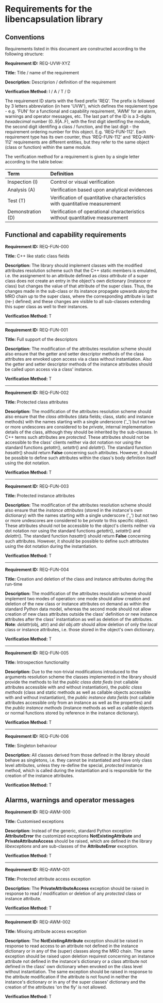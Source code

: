 # Requirements for the libencapsulation library

## Conventions

Requirements listed in this document are constructed according to the following structure:

**Requirement ID:** REQ-UVW-XYZ

**Title:** Title / name of the requirement

**Description:** Descriprion / definition of the requirement

**Verification Method:** I / A / T / D

The requirement ID starts with the fixed prefix 'REQ'. The prefix is followed by 3 letters abbreviation (in here 'UVW'), which defines the requiement type - e.g. 'FUN' for a functional and capability requirement, 'AWM' for an alarm, warnings and operator messages, etc. The last part of the ID is a 3-digits *hexadecimal* number (0..9|A..F), with the first digit identifing the module, the second digit identifing a class / function, and the last digit - the requirement ordering number for this object. E.g. 'REQ-FUN-112'. Each requirement type has its own counter, thus 'REQ-FUN-112' and 'REQ-AWN-112' requirements are different entities, but they refer to the same object (class or function) within the same module.

The verification method for a requirement is given by a single letter according to the table below:

| **Term**          | **Definition**                                                               |
| :---------------- | :--------------------------------------------------------------------------- |
| Inspection (I)    | Control or visual verification                                               |
| Analysis (A)      | Verification based upon analytical evidences                                 |
| Test (T)          | Verification of quantitative characteristics with quantitative measurement   |
| Demonstration (D) | Verification of operational characteristics without quantitative measurement |

## Functional and capability requirements

**Requirement ID:** REQ-FUN-000

**Title:** C++ like static class fields

**Description:** The library should implement classes with the modified attributes resolution scheme such that the C++ static members is emulated, i.e. the assignement to an attribute defined as *class attribute* of a super class does not create an entry in the object's own dictionary (instance or class) but changes the value of that attribute of the super class. Thus, the changes made in the sub-class or its instance propagate upwards along the MRO chain up to the super class, where the corresponding attribute is last (re-) defined; and these changes are visible to all sub-classes extending this super class as well to their instances.

**Verification Method:** T

---

**Requirement ID:** REQ-FUN-001

**Title:** Full support of the descriptors

**Description:** The modification of the attributes resolution scheme should also ensure that the getter and setter descriptor methods of the class attributes are envoked upon access via a class without instantiation. Also the getter and setter descriptor methods of the instance attributes should be called upon access via a class' instance.

**Verification Method:** T

---

**Requirement ID:** REQ-FUN-002

**Title:** Protected class attributes

**Description:** The modification of the attributes resolution scheme should also ensure that the *class attributes* (data fields; class, static and instance methods) with the names starting with a single underscore ('_') but not two or more undescores are considered to be *private*, internal implementation details of the class, although they should be inherited by the sub-classes. In C++ terms such attributes are *protected*. These attributes should not be accessible to the class' clients neither via dot notation nor using the standard functions *getattr*(), *setattr*() and *delattr*(). The standard function *hasattr*() should return **False** concerning such attributes. However, it should be possible to define such attributes within the class's body definition itself using the dot notation.

**Verification Method:** T

---

**Requirement ID:** REQ-FUN-003

**Title:** Protected instance attributes

**Description:** The modification of the attributes resolution scheme should also ensure that the *instance attributes* (stored in the instance's own dictionary) with the names starting with a single underscore ('_') but not two or more undescores are considered to be *private* to this specific object. These attributes should not be accessible to the object's clients neither via dot notation nor using the standard functions *getattr*(), *setattr*() and *delattr*(). The standard function *hasattr*() should return **False** concerning such attributes. However, it should be possible to define such attributes using the dot notation during the instantiation.

**Verification Method:** T

---

**Requirement ID:** REQ-FUN-004

**Title:** Creation and deletion of the class and instance attributes during the run-time

**Description:** The modification of the attributes resolution scheme should implement two modes of operation: one mode should allow creation and deletion of the new class or instance attributes on demand as within the standard Python data model, whereas the second mode should not allow creation of new class attributes outside the class' definition or new instance attributes after the class' instantiation as well as deletion of the attributes. **Note**: *delattr*(obj, attr) and *del obj.attr* should allow deletion of only the *local* class or instance attributes, i.e. those stored in the object's own dictionary.

**Verification Method:** T

---

**Requirement ID:** REQ-FUN-005

**Title:** Introspection functionality

**Description:** Due to the non-trivial modifications introduced to the arguments resolution scheme the classes implemented in the library should provide the methods to list the *public class data fieds* (not callable attributes accessible with and without instantiation), the *public class methods* (class and static methods as well as callable objects accessible with and without instantiation), the *public instance data fields* (not callable attributes accessible only from an instance as well as the properties) and the *public instance methods* (instance methods as well as callable objects or normal functions stored by reference in the instance dictionary).

**Verification Method:** T

---

**Requirement ID:** REQ-FUN-006

**Title:** Singleton behaviour

**Description:** All classes derived from those defined in the library should behave as singletons, i.e. they cannot be instantiated and have only class level attributes, unless they re-define the special, *protected* instance method, which is called during the instantiation and is responsible for the creation of the instance attributes.

**Verification Method:** T

## Alarms, warnings and operator messages

**Requirement ID:** REQ-AWM-000

**Title:** Customised exceptions

**Description:** Instead of the generic, standard Python exception **AttributeError** the customized exceptions **NotExistingAttribute** and **PrivateAttributeAccess** should be raised, which are defined in the library *libexceptions* and are sub-classes of the **AttributeError** exception.

**Verification Method:** T

---

**Requirement ID:** REQ-AWM-001

**Title:** Protected attribute access exception

**Description:** The **PrivateAttributeAccess** exception should be raised in response to read / modification or deletion of any *protected* class or instance attribute.

**Verification Method:** T

---

**Requirement ID:** REQ-AWM-002

**Title:** Missing attribute access exception

**Description:** The **NotExistingAttribute** exception should be raised in response to read access to an attribute not defined in the instance dictionary or in any of the (super) classes along the MRO chain. The same exception should be raised upon deletion requirest concerning an instance attribute not defined in the instance's dictionary or a class attribute not defined in the class' own dictionary when envoked on the class level without instantiation. The same exception should be raised in response to the attribute modification if the attribute is not found in neither the instance's dictionary or in any of the super classes' dictionary and the creation of the attributes 'on the fly' is not allowed.

**Verification Method:** T
